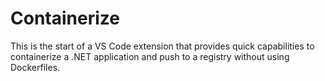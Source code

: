 # Containerize

This is the start of a VS Code extension that provides quick capabilities to containerize a .NET application and push to a registry without using Dockerfiles.